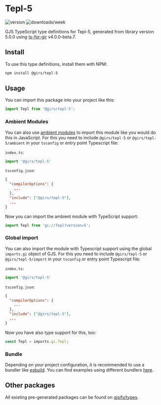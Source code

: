 
# Tepl-5

![version](https://img.shields.io/npm/v/@girs/tepl-5)
![downloads/week](https://img.shields.io/npm/dw/@girs/tepl-5)


GJS TypeScript type definitions for Tepl-5, generated from library version 5.0.0 using [ts-for-gir](https://github.com/gjsify/ts-for-gir) v4.0.0-beta.7.


## Install

To use this type definitions, install them with NPM:
```bash
npm install @girs/tepl-5
```

## Usage

You can import this package into your project like this:
```ts
import Tepl from '@girs/tepl-5';
```

### Ambient Modules

You can also use [ambient modules](https://github.com/gjsify/ts-for-gir/tree/main/packages/cli#ambient-modules) to import this module like you would do this in JavaScript.
For this you need to include `@girs/tepl-5` or `@girs/tepl-5/ambient` in your `tsconfig` or entry point Typescript file:

`index.ts`:
```ts
import '@girs/tepl-5'
```

`tsconfig.json`:
```json
{
  "compilerOptions": {
    ...
  },
  "include": ["@girs/tepl-5"],
  ...
}
```

Now you can import the ambient module with TypeScript support: 

```ts
import Tepl from 'gi://Tepl?version=5';
```

### Global import

You can also import the module with Typescript support using the global `imports.gi` object of GJS.
For this you need to include `@girs/tepl-5` or `@girs/tepl-5/import` in your `tsconfig` or entry point Typescript file:

`index.ts`:
```ts
import '@girs/tepl-5'
```

`tsconfig.json`:
```json
{
  "compilerOptions": {
    ...
  },
  "include": ["@girs/tepl-5"],
  ...
}
```

Now you have also type support for this, too:

```ts
const Tepl = imports.gi.Tepl;
```

### Bundle

Depending on your project configuration, it is recommended to use a bundler like [esbuild](https://esbuild.github.io/). You can find examples using different bundlers [here](https://github.com/gjsify/ts-for-gir/tree/main/examples).

## Other packages

All existing pre-generated packages can be found on [gjsify/types](https://github.com/gjsify/types).

